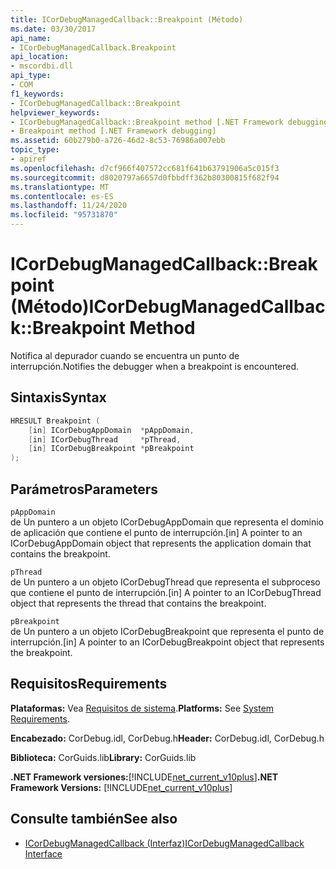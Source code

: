 ```yaml
---
title: ICorDebugManagedCallback::Breakpoint (Método)
ms.date: 03/30/2017
api_name:
- ICorDebugManagedCallback.Breakpoint
api_location:
- mscordbi.dll
api_type:
- COM
f1_keywords:
- ICorDebugManagedCallback::Breakpoint
helpviewer_keywords:
- ICorDebugManagedCallback::Breakpoint method [.NET Framework debugging]
- Breakpoint method [.NET Framework debugging]
ms.assetid: 60b279b0-a726-46d2-8c53-76986a007ebb
topic_type:
- apiref
ms.openlocfilehash: d7cf966f407572cc681f641b63791906a5c015f3
ms.sourcegitcommit: d8020797a6657d0fbbdff362b80300815f682f94
ms.translationtype: MT
ms.contentlocale: es-ES
ms.lasthandoff: 11/24/2020
ms.locfileid: "95731870"
---
```

# <a name="icordebugmanagedcallbackbreakpoint-method"></a><span data-ttu-id="0924f-102">ICorDebugManagedCallback::Breakpoint (Método)</span><span class="sxs-lookup"><span data-stu-id="0924f-102">ICorDebugManagedCallback::Breakpoint Method</span></span>

<span data-ttu-id="0924f-103">Notifica al depurador cuando se encuentra un punto de interrupción.</span><span class="sxs-lookup"><span data-stu-id="0924f-103">Notifies the debugger when a breakpoint is encountered.</span></span>  
  
## <a name="syntax"></a><span data-ttu-id="0924f-104">Sintaxis</span><span class="sxs-lookup"><span data-stu-id="0924f-104">Syntax</span></span>  
  
```cpp  
HRESULT Breakpoint (  
    [in] ICorDebugAppDomain  *pAppDomain,  
    [in] ICorDebugThread     *pThread,  
    [in] ICorDebugBreakpoint *pBreakpoint  
);  
```  
  
## <a name="parameters"></a><span data-ttu-id="0924f-105">Parámetros</span><span class="sxs-lookup"><span data-stu-id="0924f-105">Parameters</span></span>  

 `pAppDomain`  
 <span data-ttu-id="0924f-106">de Un puntero a un objeto ICorDebugAppDomain que representa el dominio de aplicación que contiene el punto de interrupción.</span><span class="sxs-lookup"><span data-stu-id="0924f-106">[in] A pointer to an ICorDebugAppDomain object that represents the application domain that contains the breakpoint.</span></span>  
  
 `pThread`  
 <span data-ttu-id="0924f-107">de Un puntero a un objeto ICorDebugThread que representa el subproceso que contiene el punto de interrupción.</span><span class="sxs-lookup"><span data-stu-id="0924f-107">[in] A pointer to an ICorDebugThread object that represents the thread that contains the breakpoint.</span></span>  
  
 `pBreakpoint`  
 <span data-ttu-id="0924f-108">de Un puntero a un objeto ICorDebugBreakpoint que representa el punto de interrupción.</span><span class="sxs-lookup"><span data-stu-id="0924f-108">[in] A pointer to an ICorDebugBreakpoint object that represents the breakpoint.</span></span>  
  
## <a name="requirements"></a><span data-ttu-id="0924f-109">Requisitos</span><span class="sxs-lookup"><span data-stu-id="0924f-109">Requirements</span></span>  

 <span data-ttu-id="0924f-110">**Plataformas:** Vea [Requisitos de sistema](../../get-started/system-requirements.md).</span><span class="sxs-lookup"><span data-stu-id="0924f-110">**Platforms:** See [System Requirements](../../get-started/system-requirements.md).</span></span>  
  
 <span data-ttu-id="0924f-111">**Encabezado:** CorDebug.idl, CorDebug.h</span><span class="sxs-lookup"><span data-stu-id="0924f-111">**Header:** CorDebug.idl, CorDebug.h</span></span>  
  
 <span data-ttu-id="0924f-112">**Biblioteca:** CorGuids.lib</span><span class="sxs-lookup"><span data-stu-id="0924f-112">**Library:** CorGuids.lib</span></span>  
  
 <span data-ttu-id="0924f-113">**.NET Framework versiones:**[!INCLUDE[net_current_v10plus](../../../../includes/net-current-v10plus-md.md)]</span><span class="sxs-lookup"><span data-stu-id="0924f-113">**.NET Framework Versions:** [!INCLUDE[net_current_v10plus](../../../../includes/net-current-v10plus-md.md)]</span></span>  
  
## <a name="see-also"></a><span data-ttu-id="0924f-114">Consulte también</span><span class="sxs-lookup"><span data-stu-id="0924f-114">See also</span></span>

- [<span data-ttu-id="0924f-115">ICorDebugManagedCallback (Interfaz)</span><span class="sxs-lookup"><span data-stu-id="0924f-115">ICorDebugManagedCallback Interface</span></span>](icordebugmanagedcallback-interface.md)
